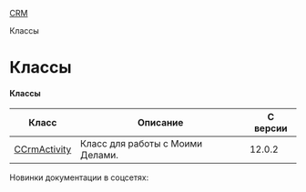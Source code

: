 [CRM](/api_help/crm/index.php)

Классы

Классы
======

#### Классы

| Класс | Описание | С версии |
| --- | --- | --- |
| [CCrmActivity](/api_help/crm/classes/crm_activity/index.php) | Класс для работы с Моими Делами. | 12.0.2 |

Новинки документации в соцсетях: